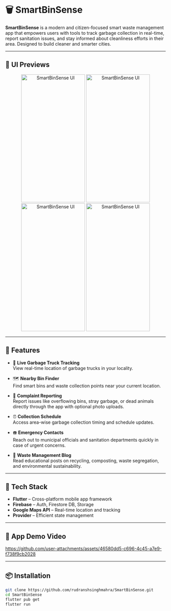 # 🗑️ SmartBinSense

**SmartBinSense** is a modern and citizen-focused smart waste management app that empowers users with tools to track garbage collection in real-time, report sanitation issues, and stay informed about cleanliness efforts in their area. Designed to build cleaner and smarter cities.

---

## 📱 UI Previews

<div align="center">
  <img src="https://github.com/user-attachments/assets/eec3d27d-c454-4d3f-abf4-750e43b760b7" alt="SmartBinSense UI" width="200" height="400"/>
  <img src="https://github.com/user-attachments/assets/0a7f5d52-668f-4899-b8d0-840c86ea261a" alt="SmartBinSense UI" width="200" height="400"/>
  <img src="https://github.com/user-attachments/assets/2c74c9e2-41fa-43bf-a8c9-6fe915e5b7d1" alt="SmartBinSense UI" width="200" height="400"/>
  <img src="https://github.com/user-attachments/assets/9ed7c373-e2c1-4c62-a7b3-62fd24abc921" alt="SmartBinSense UI" width="200" height="400"/>
</div>

---

## 🚀 Features

- 🚛 **Live Garbage Truck Tracking**  
  View real-time location of garbage trucks in your locality.

- 🗺️ **Nearby Bin Finder**  
  Find smart bins and waste collection points near your current location.

- 🐶 **Complaint Reporting**  
  Report issues like overflowing bins, stray garbage, or dead animals directly through the app with optional photo uploads.

- ⏰ **Collection Schedule**  
  Access area-wise garbage collection timing and schedule updates.

- ☎️ **Emergency Contacts**  
  Reach out to municipal officials and sanitation departments quickly in case of urgent concerns.

- 📖 **Waste Management Blog**  
  Read educational posts on recycling, composting, waste segregation, and environmental sustainability.

---

## 🧰 Tech Stack

- **Flutter** – Cross-platform mobile app framework  
- **Firebase** – Auth, Firestore DB, Storage  
- **Google Maps API** – Real-time location and tracking  
- **Provider** – Efficient state management  

---

## 🎥 App Demo Video

https://github.com/user-attachments/assets/46580dd5-c696-4c45-a7e9-f738f9cb2028

---

## 📦 Installation

```bash
git clone https://github.com/rudranshsinghmahra/SmartBinSense.git
cd SmartBinSense
flutter pub get
flutter run
